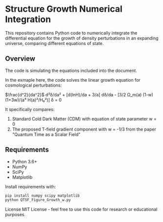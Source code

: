 # Structure Growth Numerical Integration

This repository contains Python code to numerically integrate the differential equation for the growth of density perturbations in an expanding universe, comparing different equations of state.

## Overview
The code is simulating the equations included into the document.

In the exmaple here, the code solves the linear growth equation for cosmological perturbations:

$\frac{d^2}{da^2}$
d²δ/da² + [d(lnH)/da + 3/a] dδ/da - [3/2 Ω_m(a) (1-w)(1+3w)/(a⁵ H(a)²/H₀²)] δ = 0

It specifically compares:
1. Standard Cold Dark Matter (CDM) with equation of state parameter w = 0
2. The proposed T-field gradient component with w = -1/3 from the paper "Quantum Time as a Scalar Field"

## Requirements

- Python 3.6+
- NumPy
- SciPy
- Matplotlib

Install requirements with:
```bash
pip install numpy scipy matplotlib
python QTSF_Figure_Growth_w.py
```
License
MIT License - feel free to use this code for research or educational purposes.

